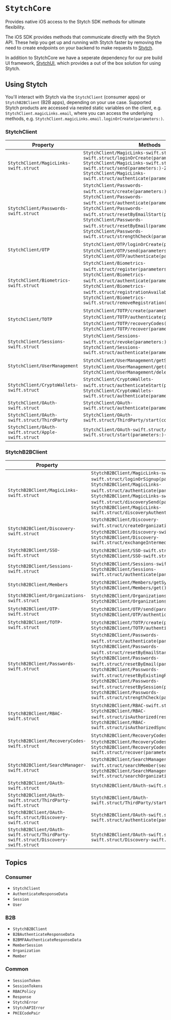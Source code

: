 #  ``StytchCore``

Provides native iOS access to the Stytch SDK methods for ultimate flexibility.

The iOS SDK provides methods that communicate directly with the Stytch API. These help you get up and running with Stytch faster by removing the need to create endpoints on your backend to make requests to [Stytch](https://stytch.com).

In addition to StytchCore we have a seperate dependency for our pre build UI framework, [StytchUI](https://stytchauth.github.io/stytch-ios/latest/StytchUI/documentation/stytchui/), which provides a out of the box solution for using Stytch. 

## Using Stytch

You'll interact with Stytch via the ``StytchClient`` (consumer apps) or ``StytchB2BClient`` (B2B apps), depending on your use case. Supported Stytch products are accessed via nested static variables on the client, e.g. `StytchClient.magicLinks.email`, where you can access the underlying methods, e.g. `StytchClient.magicLinks.email.loginOrCreate(parameters:)`.

### StytchClient

Property | Methods
--- | ---
``StytchClient/MagicLinks-swift.struct`` | ``StytchClient/MagicLinks-swift.struct/Email-swift.struct/loginOrCreate(parameters:)-9n8i5``<br>``StytchClient/MagicLinks-swift.struct/Email-swift.struct/send(parameters:)-2i2l1``<br>``StytchClient/MagicLinks-swift.struct/authenticate(parameters:)-27v6k``
``StytchClient/Passwords-swift.struct`` | ``StytchClient/Passwords-swift.struct/create(parameters:)-3gtlz``, ``StytchClient/Passwords-swift.struct/authenticate(parameters:)-9xbzg``, ``StytchClient/Passwords-swift.struct/resetByEmailStart(parameters:)-4xpf9``, ``StytchClient/Passwords-swift.struct/resetByEmail(parameters:)-79mm8``, ``StytchClient/Passwords-swift.struct/strengthCheck(parameters:)-1d3s7``
``StytchClient/OTP`` | ``StytchClient/OTP/loginOrCreate(parameters:)-c61b``, ``StytchClient/OTP/send(parameters:)-3xcc9``, ``StytchClient/OTP/authenticate(parameters:)-5ums0``
``StytchClient/Biometrics-swift.struct`` | ``StytchClient/Biometrics-swift.struct/register(parameters:)-m8w7``, ``StytchClient/Biometrics-swift.struct/authenticate(parameters:)-8ycmb``, ``StytchClient/Biometrics-swift.struct/registrationAvailable``, ``StytchClient/Biometrics-swift.struct/removeRegistration()-7a8j9``
``StytchClient/TOTP`` | ``StytchClient/TOTP/create(parameters:)-437r4``, ``StytchClient/TOTP/authenticate(parameters:)-2ck6w``, ``StytchClient/TOTP/recoveryCodes()-mbxc``, ``StytchClient/TOTP/recover(parameters:)-9swfk``
``StytchClient/Sessions-swift.struct`` | ``StytchClient/Sessions-swift.struct/revoke(parameters:)-37wah``, ``StytchClient/Sessions-swift.struct/authenticate(parameters:)-7l8kp``
``StytchClient/UserManagement`` | ``StytchClient/UserManagement/getSync()``, ``StytchClient/UserManagement/get()-57gt5``, ``StytchClient/UserManagement/deleteFactor(_:)-7tqlw``
``StytchClient/CryptoWallets-swift.struct`` | ``StytchClient/CryptoWallets-swift.struct/authenticateStart(parameters:)-23wt7``, ``StytchClient/CryptoWallets-swift.struct/authenticate(parameters:)-8ea9t``
``StytchClient/OAuth-swift.struct`` | ``StytchClient/OAuth-swift.struct/authenticate(parameters:)-3tjwd``
``StytchClient/OAuth-swift.struct/ThirdParty`` | ``StytchClient/OAuth-swift.struct/ThirdParty/start(configuration:)-75pid``
``StytchClient/OAuth-swift.struct/Apple-swift.struct`` | ``StytchClient/OAuth-swift.struct/Apple-swift.struct/start(parameters:)-5rxqg``

### StytchB2BClient

Property | Methods
--- | ---
``StytchB2BClient/MagicLinks-swift.struct`` | ``StytchB2BClient/MagicLinks-swift.struct/Email-swift.struct/loginOrSignup(parameters:)-6rrup``, ``StytchB2BClient/MagicLinks-swift.struct/authenticate(parameters:)-40aub``, ``StytchB2BClient/MagicLinks-swift.struct/Email-swift.struct/discoverySend(parameters:)-1opgc``, ``StytchB2BClient/MagicLinks-swift.struct/discoveryAuthenticate(parameters:)-4vo9v``
``StytchB2BClient/Discovery-swift.struct`` | ``StytchB2BClient/Discovery-swift.struct/createOrganization(parameters:)-7hypb``, ``StytchB2BClient/Discovery-swift.struct/listOrganizations()-57fl3``, ``StytchB2BClient/Discovery-swift.struct/exchangeIntermediateSession(parameters:)-8uvs8``
``StytchB2BClient/SSO-swift.struct`` | ``StytchB2BClient/SSO-swift.struct/start(configuration:)-2iami``, ``StytchB2BClient/SSO-swift.struct/authenticate(parameters:)-49s4``
``StytchB2BClient/Sessions-swift.struct`` | ``StytchB2BClient/Sessions-swift.struct/revoke(parameters:)-3e4jb``, ``StytchB2BClient/Sessions-swift.struct/authenticate(parameters:)-8909t``
``StytchB2BClient/Members`` | ``StytchB2BClient/Members/getSync()``, ``StytchB2BClient/Members/get()-7fdhf``
``StytchB2BClient/Organizations-swift.struct`` | ``StytchB2BClient/Organizations/getSync()``, ``StytchB2BClient/Organizations/get()-2esfw``
``StytchB2BClient/OTP-swift.struct`` | ``StytchB2BClient/OTP/send(parameters:)-4jutd``, ``StytchB2BClient/OTP/authenticate(parameters:)-3gx7t``
``StytchB2BClient/TOTP-swift.struct`` | ``StytchB2BClient/TOTP/create(parameters:)-65xjg``, ``StytchB2BClient/TOTP/authenticate(parameters:)-70014``
``StytchB2BClient/Passwords-swift.struct`` | ``StytchB2BClient/Passwords-swift.struct/authenticate(parameters:)-63kup``, ``StytchB2BClient/Passwords-swift.struct/resetByEmailStart(parameters:)-24ggc``, ``StytchB2BClient/Passwords-swift.struct/resetByEmail(parameters:)-6r4gk``, ``StytchB2BClient/Passwords-swift.struct/resetByExistingPassword(parameters:)-2ju8w``, ``StytchB2BClient/Passwords-swift.struct/resetBySession(parameters:)-834cf``, ``StytchB2BClient/Passwords-swift.struct/strengthCheck(parameters:)-4uctk``
``StytchB2BClient/RBAC-swift.struct`` | ``StytchB2BClient/RBAC-swift.struct/allPermissions()-89p7d``, ``StytchB2BClient/RBAC-swift.struct/isAuthorized(resourceId:action:)-3qmjb``, ``StytchB2BClient/RBAC-swift.struct/isAuthorizedSync(resourceId:action:)``
``StytchB2BClient/RecoveryCodes-swift.struct`` | ``StytchB2BClient/RecoveryCodes-swift.struct/get()-1dlsm``, ``StytchB2BClient/RecoveryCodes-swift.struct/rotate()-9wyz3``, ``StytchB2BClient/RecoveryCodes-swift.struct/recover(parameters:)-7r6fr``
``StytchB2BClient/SearchManager-swift.struct`` | ``StytchB2BClient/SearchManager-swift.struct/searchMember(searchMemberParameters:)-9nw94``, ``StytchB2BClient/SearchManager-swift.struct/searchOrganization(searchOrganizationParameters:)-2a7yp``
``StytchB2BClient/OAuth-swift.struct`` | ``StytchB2BClient/OAuth-swift.struct/authenticate(parameters:)-80abl``
``StytchB2BClient/OAuth-swift.struct/ThirdParty-swift.struct`` | ``StytchB2BClient/OAuth-swift.struct/ThirdParty/start(configuration:)-956wc``
``StytchB2BClient/OAuth-swift.struct/Discovery-swift.struct`` | ``StytchB2BClient/OAuth-swift.struct/Discovery-swift.struct/authenticate(parameters:)-4u0xy``
``StytchB2BClient/OAuth-swift.struct/ThirdParty-swift.struct/Discovery-swift.struct`` | ``StytchB2BClient/OAuth-swift.struct/ThirdParty-swift.struct/Discovery-swift.struct/start(configuration:)-6pgj5``

## Topics

### Consumer

- ``StytchClient``
- ``AuthenticateResponseData``
- ``Session``
- ``User``

### B2B

- ``StytchB2BClient``
- ``B2BAuthenticateResponseData``
- ``B2BMFAAuthenticateResponseData``
- ``MemberSession``
- ``Organization``
- ``Member``

### Common

- ``SessionToken``
- ``SessionTokens``
- ``RBACPolicy``
- ``Response``
- ``StytchError``
- ``StytchAPIError``
- ``PKCECodePair``
